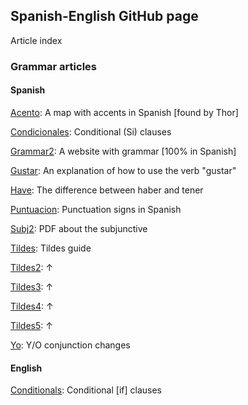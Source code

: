 ## Spanish-English GitHub page
Article index

### Grammar articles

#### Spanish
[Acento](./acento.md): A map with accents in Spanish [found by Thor]

[Condicionales](./condicionales.md): Conditional (Si) clauses

[Grammar2](./grammar2.md): A website with grammar [100% in Spanish]

[Gustar](./gustar.md): An explanation of how to use the verb "gustar"

[Have](./have.md): The difference between haber and tener

[Puntuacion](./puntuacion.md): Punctuation signs in Spanish

[Subj2](./subj2.md): PDF about the subjunctive

[Tildes](./tildes.md): Tildes guide

[Tildes2](./tildes2.md): ↑

[Tildes3](./tildes3.md): ↑

[Tildes4](./tildes4.md): ↑

[Tildes5](./tildes5.md): ↑

[Yo](./yo.md): Y/O conjunction changes

#### English
[Conditionals](./conditionals.md): Conditional [if] clauses

